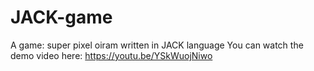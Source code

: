 # JACK-game
A game: super pixel oiram written in JACK language
You can watch the demo video here: https://youtu.be/YSkWuojNiwo
